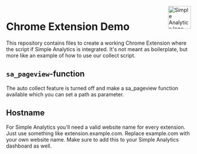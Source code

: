 <a href="https://simpleanalytics.com/?ref=github.com/simpleanalytics/scripts">
  <img src="https://assets.simpleanalytics.com/images/logos/logo-github-readme.png" alt="Simple Analytics logo" align="right" height="62" />
</a>

# Chrome Extension Demo

This repository contains files to create a working Chrome Extension where the script if Simple Analytics is integrated. It's not meant as boilerplate, but more like an example of how to use our collect script.

## `sa_pageview`-function

The auto collect feature is turned off and make a sa_pageview function available which you can set a path as parameter.

## Hostname

For Simple Analytics you'll need a valid website name for every extension. Just use something like extension.example.com. Replace example.com with your own website name. Make sure to add this to your Simple Analytics dashboard as well.
